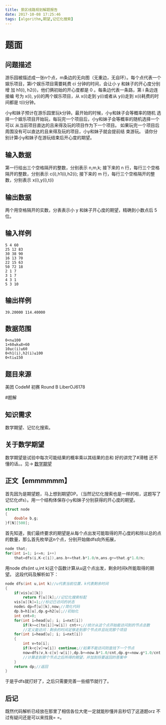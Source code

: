 ```yaml
---
title: 景区线路规划解题报告
date: 2017-10-08 17:25:46
tags: [algorithm,期望,记忆化搜索]
---
```

# 题面
## 问题描述
游乐园被描述成一张n个点，m条边的无向图（无重边，无自环）。每个点代表一个
娱乐项目，第i个娱乐项目需要耗费 ci 分钟的时间，会让小 y 和妹子的开心度分别增
加 h1(i), h2(i)，他们俩初始的开心度都是 0 。每条边代表一条路，第 i 条边连接编
号为 x(i), y(i)的两个娱乐项目，从 x(i)走到 y(i)或者从 y(i)走到 x(i)耗费的时
间都是 t(i)分钟。
<!--more-->
小y和妹子预计在游乐园里玩k分钟。最开始的时候，小y和妹子会等概率的随机
选择一个娱乐项目开始玩，每玩完一个项目后，小y和妹子会等概率的随机选择一个可以
从当前项目直达的且来得及玩的项目作为下一个项目。
如果玩完一个项目后周围没有可以直达的且来得及玩的项目，小y和妹子就会提前结
束游玩。 请你分别计算小y和妹子在游玩结束后开心度的期望。
## 输入数据
第一行给出三个空格隔开的整数，分别表示 n,m,k;
接下来的 n 行，每行三个空格隔开的整数，分别表示 c(i),h1(i),h2(i);
接下来的 m 行，每行三个空格隔开的整数，分别表示 x(i),y(i),t(i)
## 输出数据
两个用空格隔开的实数，分表表示小 y 和妹子开心度的期望，精确到小数点后 5 位。
## 输入样例
```
5 4 60
25 12 83
30 38 90
16 13 70
22 15 63
50 72 18
2 1 7
3 1 7
4 3 1
5 3 10
```
## 输出样例
```
39.20000 114.40000
```
## 数据范围
```
0<n≤100
1×60≤k≤8×60
10≤c(i)≤60
0<h1(i),h2(i)≤100
0<ti≤150
```
## 题目来源
美团 CodeM 初赛 Round B LiberOJ6178

#题解
## 知识需求
数学期望、记忆化搜索。
## 关于数学期望
数学期望是试验中每次可能结果的概率乘以其结果的总和
好的讲完了#滑稽
还不懂的话。。见→ [数学期望](https://baike.baidu.com/item/%E6%95%B0%E5%AD%A6%E6%9C%9F%E6%9C%9B/5362790?fr=aladdin)
## 正文【emmmmmm】
首先因为是期望题，马上想到期望DP。（当然记忆化搜索也是一样的啦，这题写了记忆化dfs）。用一个结构体保存小y和妹子分别获得的开心度的期望。
```cpp
struct node
{
	double b,g;
}f[N][500];
```
首先知道，我们最终要求的期望是从每个点出发可能取得的开心度的和除以总的点的数量，那么首先枚举这n个点，分别开始做dfs向外拓展，
```cpp
node that;
for(int i=1; i<=n; i++)
	that=dfs(i,K-c[i]),ans.b+=that.b*1.0/n,ans.g+=that.g*1.0/n;
```
用node dfs(int u,int k)这个函数计算从u这个点出发，剩余时间k所能取得的期望。
这段代码及解析如下：
```cpp
node dfs(int u,int k)//u代表当前位置，k代表剩余时间
{
	if(vis[u][k])
		return f[u][k];//记忆化搜索标配
	vis[u][k]=1;//标记已访问的状态
	node& dp=f[u][k],now;//简化代码
	dp.b=h1[u],dp.g=h2[u];//初始化
	int cnt=0;
	for(int i=head[u]; i; i=nxt[i])
		if(k>=c[to[i]]+w[i]) cnt++;//统计从这个点开始能访问到的节点总数
		//定义能访问：剩余的时间足够走到那个节点并且玩完那个项目
	for(int i=head[u]; i; i=nxt[i])
	{
		int v=to[i];
		if(k<c[v]+w[i]) continue;//如果不能访问则查找下一个节点
		now=dfs(v,k-c[v]-w[i]),dp.b+=now.b*1.0/cnt,dp.g+=now.g*1.0/cnt;
		//计算走到那个节点之后所得的期望，并加到将要返回的答案中
	}
	return dp;//返回
}
```
于是乎dfs就打好了，之后只需要完善一些细节就行了。
## 后记
既然代码解析已经放在那里了相信各位大佬一定就能秒懂并且秒切了这道题orz
不过有疑问还是可以来找我= =。
